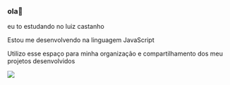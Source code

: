 ### ola👋
eu to estudando no luiz castanho

Estou me desenvolvendo na linguagem JavaScript

Utilizo esse espaço para minha organização e compartilhamento dos meu projetos desenvolvidos

![]([link](https://www.behance.net/gallery/55389655/gif-Collection-Two/modules/326567415))

<!--
**nicolegamer123/nicolegamer123** is a ✨ _special_ ✨ repository because its `README.md` (this file) appears on your GitHub profile.

Here are some ideas to get you started:

- 🔭 I’m currently working on ...
- 🌱 I’m currently learning ...
- 👯 I’m looking to collaborate on ...
- 🤔 I’m looking for help with ...
- 💬 Ask me about ...
- 📫 How to reach me: ...
- 😄 Pronouns: ...
- ⚡ Fun fact: ...
-->

